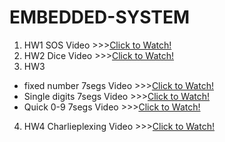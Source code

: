 # EMBEDDED-SYSTEM

1. HW1 SOS Video >>>[Click to Watch!](https://www.youtube.com/watch?v=BVwoA5EXfAI)
2. HW2 Dice Video >>>[Click to Watch!](https://youtu.be/0j9hswn3UE0)
3. HW3
 - fixed number 7segs Video >>>[Click to Watch!](https://www.youtube.com/watch?v=1ydN9V4ovNo)
 - Single digits 7segs Video >>>[Click to Watch!](https://www.youtube.com/watch?v=45jSI8pAf2o)
 - Quick 0-9 7segs Video >>>[Click to Watch!](https://www.youtube.com/watch?v=XqRFdo70U8g)
4. HW4 Charlieplexing Video >>>[Click to Watch!](https://www.youtube.com/watch?v=_1el_czNE0w)
